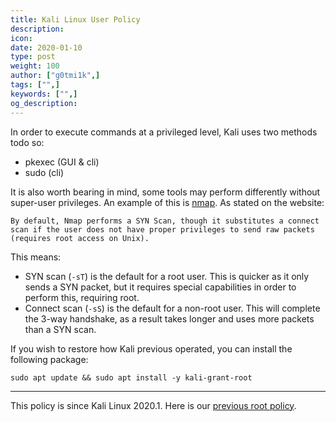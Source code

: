 ```yaml
---
title: Kali Linux User Policy
description:
icon:
date: 2020-01-10
type: post
weight: 100
author: ["g0tmi1k",]
tags: ["",]
keywords: ["",]
og_description:
---
```


In order to execute commands at a privileged level, Kali uses two methods todo so:

- pkexec (GUI & cli)
- sudo (cli)

It is also worth bearing in mind, some tools may perform differently without super-user privileges. An example of this is [nmap](https://nmap.org/book/man-port-scanning-techniques.html). As stated on the website:

```
By default, Nmap performs a SYN Scan, though it substitutes a connect scan if the user does not have proper privileges to send raw packets (requires root access on Unix).
```

This means:

- SYN scan (`-sT`) is the default for a root user. This is quicker as it only sends a SYN packet, but it requires special capabilities in order to perform this, requiring root.
- Connect scan (`-sS`) is the default for a non-root user. This will complete the 3-way handshake, as a result takes longer and uses more packets than a SYN scan.

If you wish to restore how Kali previous operated, you can install the following package:

```
sudo apt update && sudo apt install -y kali-grant-root
```

- - -

This policy is since Kali Linux 2020.1. Here is our [previous root policy](/docs/policy/kali-linux-root-user-policy/).
